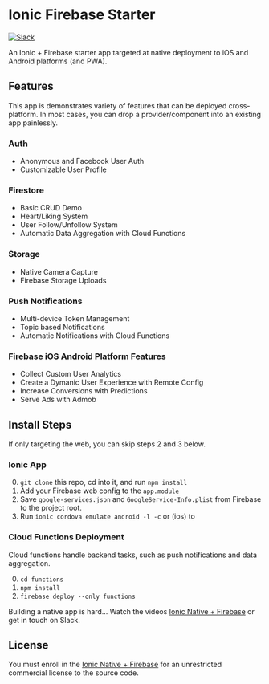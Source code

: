 # Ionic Firebase Starter

[![Slack](https://firebasestorage.googleapis.com/v0/b/firestarter-96e46.appspot.com/o/assets%2Fslack-badge.svg?alt=media&token=3e68acef-3e00-4925-9710-e11cee5923e4)](https://goo.gl/qF8Q5r)

An Ionic + Firebase starter app targeted at native deployment to iOS and Android platforms (and PWA).

## Features

This app is demonstrates variety of features that can be deployed cross-platform. In most cases, you can drop a provider/component into an existing app painlessly. 

### Auth

- Anonymous and Facebook User Auth
- Customizable User Profile

### Firestore

- Basic CRUD Demo
- Heart/Liking System
- User Follow/Unfollow System
- Automatic Data Aggregation with Cloud Functions

### Storage

- Native Camera Capture
- Firebase Storage Uploads

### Push Notifications

- Multi-device Token Management
- Topic based Notifications
- Automatic Notifications with Cloud Functions

### Firebase iOS Android Platform Features

- Collect Custom User Analytics
- Create a Dymanic User Experience with Remote Config
- Increase Conversions with Predictions
- Serve Ads with Admob

## Install Steps

If only targeting the web, you can skip steps 2 and 3 below. 

### Ionic App

0. `git clone` this repo, cd into it, and run `npm install`
1. Add your Firebase web config to the `app.module`
2. Save `google-services.json` and `GoogleService-Info.plist` from Firebase to the project root.
3. Run `ionic cordova emulate android -l -c` or (ios) to 

### Cloud Functions Deployment

Cloud functions handle backend tasks, such as push notifications and data aggregation.

0. `cd functions`
1. `npm install`
2. `firebase deploy --only functions`

Building a native app is hard... Watch the videos [Ionic Native + Firebase](https://projects.angularfirebase.com/p/ionic-native-with-firebase) or get in touch on Slack.


## License

You must enroll in the [Ionic Native + Firebase](https://projects.angularfirebase.com/p/ionic-native-with-firebase) for an unrestricted commercial license to the source code.  


